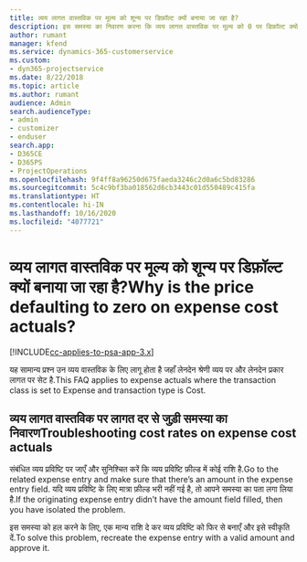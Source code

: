 ```yaml
---
title: व्यय लागत वास्तविक पर मूल्य को शून्य पर डिफ़ॉल्ट क्यों बनाया जा रहा है?
description: इस समस्या का निवारण करना कि व्यय लागत वास्तविक पर मूल्य को 0 पर डिफ़ॉल्ट क्यों बनाया जा रहा है.
author: rumant
manager: kfend
ms.service: dynamics-365-customerservice
ms.custom:
- dyn365-projectservice
ms.date: 8/22/2018
ms.topic: article
ms.author: rumant
audience: Admin
search.audienceType:
- admin
- customizer
- enduser
search.app:
- D365CE
- D365PS
- ProjectOperations
ms.openlocfilehash: 9f4ff8a96250d675faeda3246c2d0a6c5bd83286
ms.sourcegitcommit: 5c4c9bf3ba018562d6cb3443c01d550489c415fa
ms.translationtype: HT
ms.contentlocale: hi-IN
ms.lasthandoff: 10/16/2020
ms.locfileid: "4077721"
---
```

# <a name="why-is-the-price-defaulting-to-zero-on-expense-cost-actuals"></a><span data-ttu-id="3e49a-103">व्यय लागत वास्तविक पर मूल्य को शून्य पर डिफ़ॉल्ट क्यों बनाया जा रहा है?</span><span class="sxs-lookup"><span data-stu-id="3e49a-103">Why is the price defaulting to zero on expense cost actuals?</span></span>

[!INCLUDE[cc-applies-to-psa-app-3.x](../includes/cc-applies-to-psa-app-3x.md)]

<span data-ttu-id="3e49a-104">यह सामान्य प्रश्न उन व्यय वास्तविक के लिए लागू होता है जहाँ लेनदेन श्रेणी व्यय पर और लेनदेन प्रकार लागत पर सेट है.</span><span class="sxs-lookup"><span data-stu-id="3e49a-104">This FAQ applies to expense actuals where the transaction class is set to Expense and transaction type is Cost.</span></span>

## <a name="troubleshooting-cost-rates-on-expense-cost-actuals"></a><span data-ttu-id="3e49a-105">व्यय लागत वास्तविक पर लागत दर से जुड़ी समस्या का निवारण</span><span class="sxs-lookup"><span data-stu-id="3e49a-105">Troubleshooting cost rates on expense cost actuals</span></span>

<span data-ttu-id="3e49a-106">संबंधित व्यय प्रविष्टि पर जाएँ और सुनिश्चित करें कि व्यय प्रविष्टि फ़ील्ड में कोई राशि है.</span><span class="sxs-lookup"><span data-stu-id="3e49a-106">Go to the related expense entry and make sure that there’s an amount in the expense entry field.</span></span> <span data-ttu-id="3e49a-107">यदि व्यय प्रविष्टि के लिए मात्रा फ़ील्ड भरी नहीं गई है, तो आपने समस्या का पता लगा लिया है.</span><span class="sxs-lookup"><span data-stu-id="3e49a-107">If the originating expense entry didn’t have the amount field filled, then you have isolated the problem.</span></span>
 
<span data-ttu-id="3e49a-108">इस समस्या को हल करने के लिए, एक मान्य राशि दे कर व्यय प्रविष्टि को फिर से बनाएँ और इसे स्वीकृति दें.</span><span class="sxs-lookup"><span data-stu-id="3e49a-108">To solve this problem, recreate the expense entry with a valid amount and approve it.</span></span>
